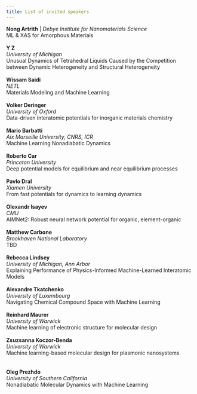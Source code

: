 ```yaml
---
title: List of invited speakers
---
```


<!-- <object data="/assets/speakers - Sheet1.pdf" width="100%" height="100%" type='application/pdf'></object>
 -->

<!-- <style>
  .two-column-container {
    display: flex;
    align-items: flex-start;
    line-height: 0.1em;
  }

  .left-column {
    flex: 1;
    padding: 20px;
    background-color: #6cc58d4d;
    font-size: 0.7em;
  }

  .right-column {
    flex: 1;
    padding: 20px;
    background-color: #ffffff3c;
    font-size: 0.7em;
  }

</style>



<div class="two-column-container" markdown="block"> -->


**Nong Artrith**  | *Debye Institute for Nanomaterials Science*  
ML & XAS for Amorphous Materials     
<br>
**Y	Z**    
*University of Michigan*      
Unusual Dynamics of Tetrahedral Liquids Caused by the Competition between Dynamic Heterogeneity and Structural Heterogeneity    
<br> 
**Wissam Saidi**    
*NETL*    
Materials Modeling and Machine Learning    
<br>
**Volker	Deringer**     
*University of Oxford*    
Data-driven interatomic potentials for inorganic materials chemistry      
<br>
**Mario	Barbatti**         
*Aix Marseille University, CNRS, ICR*        
Machine Learning Nonadiabatic Dynamics        
<br>
**Roberto	Car**       
*Princeton University*     
Deep potential models for equilibrium and near equilibrium processes      
<br>
**Pavlo Dral**      
*Xiamen University*    
From fast potentials for dynamics to learning dynamics    
<br> 
**Olexandr Isayev**  
*CMU*  
AIMNet2: Robust neural network potential for organic, element-organic     
<br>
**Matthew Carbone**    
*Brookhaven National Laboratory*    
TBD    
<br>
**Rebecca Lindsey**    
*University of Michigan, Ann Arbor*    
Explaining Performance of Physics-Informed Machine-Learned Interatomic Models     
<br>
**Alexandre Tkatchenko**    
*University of Luxembourg*     
Navigating Chemical Compound Space with Machine Learning        
<br>
**Reinhard	Maurer**     
*University of Warwick*       
Machine learning of electronic structure for molecular design     
<br>
**Zsuzsanna Koczor-Benda**     
*University of Warwick*     
Machine learning-based molecular design for plasmonic nanosystems       
<br>   
**Oleg Prezhdo**     
*University of Southern California*    
Nonadiabatic Molecular Dynamics with Machine Learning       
<br>



<!-- </div> -->

